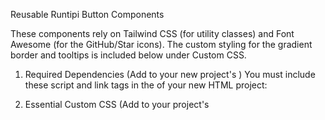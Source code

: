 Reusable Runtipi Button Components

These components rely on Tailwind CSS (for utility classes) and Font Awesome (for the GitHub/Star icons). The custom styling for the gradient border and tooltips is included below under Custom CSS.

1. Required Dependencies (Add to your new project's <head>)
You must include these script and link tags in the <head> of your new HTML project:

<!-- Load Tailwind CSS -->
<script src="[https://cdn.tailwindcss.com](https://cdn.tailwindcss.com)"></script>
<!-- Load Font Awesome for icons -->
<link rel="stylesheet" href="[https://cdnjs.cloudflare.com/ajax/libs/font-awesome/6.0.0-beta3/css/all.min.css](https://cdnjs.cloudflare.com/ajax/libs/font-awesome/6.0.0-beta3/css/all.min.css)">

2. Essential Custom CSS (Add to your project's <style> block)
These CSS variables and rules are absolutely essential for the buttons and their hover effects/tooltips to display correctly, especially with the dark/light mode theming.

/* --- Custom Color Variables (Critical for Button Styling) --- */
:root {
    /* General Dark Theme Colors */
    --bg-body: #131313;
    --bg-card: #1F1F1F;
    --color-text-primary: #E2E8F0;
    --color-text-secondary: #94A3B8;
    --color-border: #2D2D2D;

    /* Accents (Used for the gradient border) */
    --color-runtipi-red: #FF66A3;
    --color-runtipi-blue: #6495ED;
}

/* --- Light Theme Overrides (Optional, but needed for proper color transitions) --- */
html[data-theme='light'] {
    --bg-body: #F7F7F7;
    --bg-card: #FFFFFF;
    --color-text-primary: #1F2937;
    --color-text-secondary: #6B7280;
    --color-border: #E5E7EB;
}

/* Apply variables to ensure colors work */
.bg-card-dark { background-color: var(--bg-card); }
.border-dark { border-color: var(--color-border); }

/* --- Gradient Border Button Style (Reusable Class) --- */
.icon-btn-gradient {
    /* Ensures border doesn't shrink on hover */
    border: 1px solid transparent !important; 
    background-color: var(--bg-card);
    color: var(--color-text-primary);
    transition: all 0.2s ease-in-out;
    position: relative;
    box-shadow: none !important;
}

.icon-btn-gradient:hover {
    /* Creates the gradient border effect using border-image */
    border: 1px solid transparent; 
    border-image: linear-gradient(to right, var(--color-runtipi-red), var(--color-runtipi-blue)) 1;
    transform: translateY(-1px);
}

/* --- General Tooltip Style --- */
.icon-btn-gradient .tooltip { 
    visibility: hidden;
    background-color: var(--color-runtipi-red);
    color: #fff;
    text-align: center;
    border-radius: 0.375rem;
    padding: 0.375rem 0.625rem; 
    position: absolute;
    z-index: 20; 
    opacity: 0;
    white-space: nowrap;
    font-size: 0.75rem; 
    font-weight: 500;
    pointer-events: none;
    transition: opacity 0.2s, transform 0.2s;
}

/* Tooltip Arrow */
.icon-btn-gradient .tooltip::after { 
    content: "";
    position: absolute;
    top: 100%;
    left: 50%;
    margin-left: -5px;
    border-width: 5px;
    border-style: solid;
    border-color: var(--color-runtipi-red) transparent transparent transparent;
}

/* Tooltip Visibility on Hover */
.icon-btn-gradient:hover .tooltip { 
    visibility: visible;
    opacity: 1;
}

/* Specific positioning for HEADER elements (Top Button) */
.header-github-btn .tooltip { 
    bottom: auto; 
    top: 100%;
    left: 50%;
    transform: translateX(-50%) translateY(0.5rem);
}

.header-github-btn:hover .tooltip {
    transform: translateX(-50%) translateY(0);
}

/* Specific Arrow direction for HEADER elements */
.header-github-btn .tooltip::after { 
    top: auto;
    bottom: 100%;
    border-color: transparent transparent var(--color-runtipi-red) transparent; 
}

/* Specific positioning for FOOTER elements (Bottom 3 Buttons) */
.footer-link-group .icon-btn-gradient .tooltip {
    top: auto;
    bottom: 100%; 
    left: 50%;
    transform: translateX(-50%) translateY(10px); 
}

.footer-link-group .icon-btn-gradient:hover .tooltip {
    transform: translateX(-50%) translateY(0); 
}

/* Specific Arrow direction for FOOTER elements */
.footer-link-group .icon-btn-gradient .tooltip::after {
    top: 100%; 
    bottom: auto; 
    border-color: var(--color-runtipi-red) transparent transparent transparent; 
}

3. Extracted HTML Components
A. The "Star This Project" Header Button
<!-- You can place this wherever you need a single CTA button -->
<a href="[https://github.com/acidgreenservers/runtipi-homelab-appstore/tree/master/Tools](https://github.com/acidgreenservers/runtipi-homelab-appstore/tree/master/Tools)" target="_blank" 
   class="icon-btn-gradient flex items-center text-color-primary font-medium py-2 px-4 rounded-lg header-github-btn" 
   data-tooltip="Star This Project">
    <i class="fas fa-star text-yellow-400 mr-2"></i>
    Star This Project
    <i class="fab fa-github ml-2"></i> 
    <span class="tooltip">Star This Project</span>
</a>

B. The Three Footer Buttons
These three buttons are contained within a parent div that handles their alignment and spacing, so it's best to copy the whole block.

<!-- Wrapper div for spacing and alignment -->
<div class="flex justify-center space-x-4 footer-link-group"> 
    
    <!-- 1. GitHub (Tools Directory) -->
    <a href="[https://github.com/acidgreenservers/runtipi-homelab-appstore/tree/master/Tools](https://github.com/acidgreenservers/runtipi-homelab-appstore/tree/master/Tools)" target="_blank" 
       class="icon-btn-gradient flex items-center text-color-primary font-medium py-2 px-4 rounded-lg"
       data-tooltip="View Generator Tools Directory">
        <i class="fab fa-github text-lg mr-2"></i>
        GitHub
        <span class="tooltip">View Generator Tools Directory</span>
    </a>
    
    <!-- 2. My GitHub Profile (Includes the custom SVG logo) -->
    <a href="[https://github.com/acidgreenservers](https://github.com/acidgreenservers)" target="_blank" 
       class="icon-btn-gradient flex items-center text-color-primary font-medium py-2 px-4 rounded-lg"
       data-tooltip="View My GitHub Profile">
        <!-- SVG Tipi Logo Snippet -->
        <svg width="20" height="20" viewBox="0 0 30 30" fill="none" class="mr-2" xmlns="[http://www.w3.org/2000/svg](http://www.w3.org/2000/svg)">
            <path d="M15 4L27 26H3L15 4Z" fill="#F4511E"/>
            <!-- NOTE: The 'fill' here should be adjusted based on the new project's background color -->
            <path d="M15 7L24 24H6L15 7Z" fill="var(--bg-body)"/> 
            <path d="M15 4L27 26" stroke="#FF66A3" stroke-width="2" stroke-linecap="round"/>
            <path d="M3 26L15 4" stroke="#FF66A3" stroke-width="2" stroke-linecap="round"/>
            <line x1="10" y1="12" x2="20" y2="12" stroke="#FFD180" stroke-width="1.5" stroke-linecap="round"/>
            <line x1="8" y1="18" x2="22" y2="18" stroke="#FFD180" stroke-width="1.5" stroke-linecap="round"/>
            <line x1="6" y1="24" x2="24" y2="24" stroke="#FFD180" stroke-width="1.5" stroke-linecap="round"/>
        </svg>
        GitHub Profile
        <span class="tooltip">View My GitHub Profile</span>
    </a>

    <!-- 3. Official Store -->
    <a href="[https://github.com/runtipi/runtipi-appstore/tree/master](https://github.com/runtipi/runtipi-appstore/tree/master)" target="_blank" 
       class="icon-btn-gradient flex items-center text-color-primary font-medium py-2 px-4 rounded-lg"
       data-tooltip="View Official Store">
        <i class="fab fa-github text-lg mr-2"></i>
        Official Store
        <span class="tooltip">View Official Store</span>
    </a>
</div>
